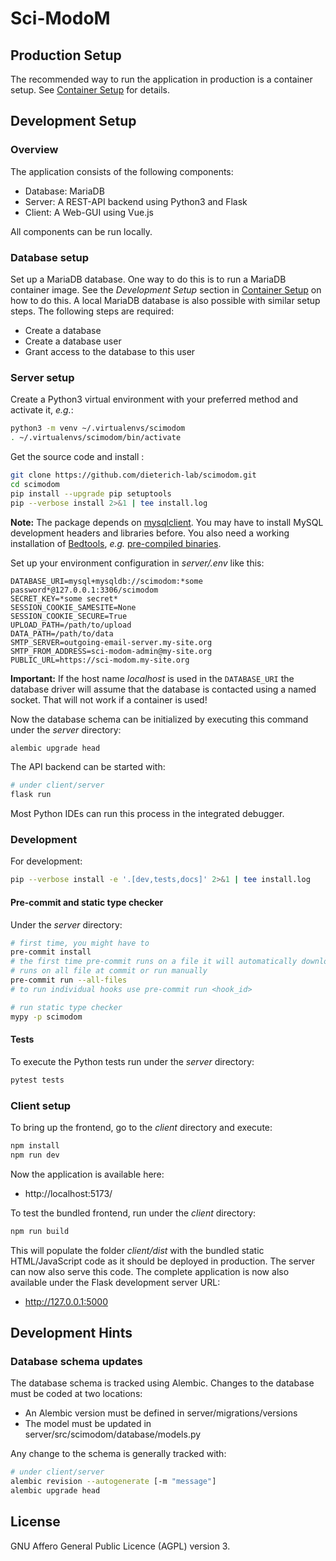# Sci-ModoM

## Production Setup

The recommended way to run the application in production is a container setup. See [Container Setup](docker/CONTAINER_SETUP.md) for details.

## Development Setup

### Overview

The application consists of the following components:

- Database: MariaDB
- Server: A REST-API backend using Python3 and Flask
- Client: A Web-GUI using Vue.js

All components can be run locally.

### Database setup

Set up a MariaDB database. One way to do this is to run a MariaDB container image. See the _Development Setup_ section in [Container Setup](docker/CONTAINER_SETUP.md) on how to do this. A local MariaDB database is also possible with similar setup steps. The following steps are required:

- Create a database
- Create a database user
- Grant access to the database to this user

### Server setup

Create a Python3 virtual environment with your preferred method and activate it, _e.g._:

```bash
python3 -m venv ~/.virtualenvs/scimodom
. ~/.virtualenvs/scimodom/bin/activate
```

Get the source code and install :

```bash
git clone https://github.com/dieterich-lab/scimodom.git
cd scimodom
pip install --upgrade pip setuptools
pip --verbose install 2>&1 | tee install.log
```

**Note:** The package depends on [mysqlclient](https://pypi.org/project/mysqlclient/). You may have to install MySQL development headers and
libraries before. You also need a working installation of [Bedtools](https://bedtools.readthedocs.io/en/latest/), _e.g._
[pre-compiled binaries](https://bedtools.readthedocs.io/en/latest/content/installation.html#downloading-a-pre-compiled-binary).

Set up your environment configuration in _server/.env_ like this:

```
DATABASE_URI=mysql+mysqldb://scimodom:*some password*@127.0.0.1:3306/scimodom
SECRET_KEY=*some secret*
SESSION_COOKIE_SAMESITE=None
SESSION_COOKIE_SECURE=True
UPLOAD_PATH=/path/to/upload
DATA_PATH=/path/to/data
SMTP_SERVER=outgoing-email-server.my-site.org
SMTP_FROM_ADDRESS=sci-modom-admin@my-site.org
PUBLIC_URL=https://sci-modom.my-site.org
```

**Important:** If the host name _localhost_ is used in the `DATABASE_URI` the database driver will assume that the database is contacted using a named
socket. That will not work if a container is used!

Now the database schema can be initialized by executing this command under the _server_ directory:

```bash
alembic upgrade head
```

The API backend can be started with:

```bash
# under client/server
flask run
```

Most Python IDEs can run this process in the integrated debugger.

### Development

For development:

```bash
pip --verbose install -e '.[dev,tests,docs]' 2>&1 | tee install.log
```

#### Pre-commit and static type checker

Under the _server_ directory:

```bash
# first time, you might have to
pre-commit install
# the first time pre-commit runs on a file it will automatically download, install, and run the hook
# runs on all file at commit or run manually
pre-commit run --all-files
# to run individual hooks use pre-commit run <hook_id>

# run static type checker
mypy -p scimodom
```

#### Tests

To execute the Python tests run under the _server_ directory:

```bash
pytest tests
```

### Client setup

To bring up the frontend, go to the _client_ directory and execute:

```bash
npm install
npm run dev
```

Now the application is available here:

- http://localhost:5173/

To test the bundled frontend, run under the _client_ directory:

```bash
npm run build
```

This will populate the folder _client/dist_ with the bundled static HTML/JavaScript code as it should be deployed in production.
The server can now also serve this code. The complete application is now also available under the Flask development server URL:

- http://127.0.0.1:5000

## Development Hints

### Database schema updates

The database schema is tracked using Alembic. Changes to the database must be coded at two locations:

- An Alembic version must be defined in server/migrations/versions
- The model must be updated in server/src/scimodom/database/models.py

Any change to the schema is generally tracked with:

```bash
# under client/server
alembic revision --autogenerate [-m "message"]
alembic upgrade head
```

## License

GNU Affero General Public Licence (AGPL) version 3.
